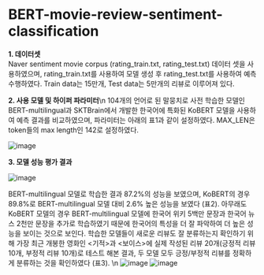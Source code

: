 # BERT-movie-review-sentiment-classification

**1.	데이터셋** \
Naver sentiment movie corpus (rating_train.txt, rating_test.txt) 데이터 셋을 사용하였으며, rating_train.txt를 사용하여 모델 생성 후 rating_test.txt를 사용하여 예측 수행하였다. Train data는 15만개, Test data는 5만개의 리뷰로 이루어져 있다.

**2.	사용 모델 및 하이퍼 파라미터**\n
104개의 언어로 된 말뭉치로 사전 학습한 모델인 BERT-multilingual과 SKTBrain에서 개발한 한국어에 특화된 KoBERT 모델을 사용하여 예측 결과를 비교하였으며, 파라미터는 아래의 표1과 같이 설정하였다. MAX_LEN은 token들의 max length인 142로 설정하였다.

![image](https://user-images.githubusercontent.com/79245351/159127855-4602641d-6b6e-4f1a-b4d4-fe8b926d7394.png)

**3.	 모델 성능 평가 결과**

![image](https://user-images.githubusercontent.com/79245351/159128204-db85e7dd-e19e-4fd1-9697-6fa2ef7301fb.png)

BERT-multilingual 모델로 학습한 결과 87.2%의 성능을 보였으며, KoBERT의 경우 89.8%로 BERT-multilingual 모델 대비 2.6% 높은 성능을 보였다 (표2). 아무래도 KoBERT 모델의 경우 BERT-multilingual 모델에 한국어 위키 5백만 문장과 한국어 뉴스 2천만 문장을 추가로 학습하였기 때문에 한국어의 특성을 더 잘 파악하여 더 높은 성능을 보이는 것으로 보인다.
학습한 모델들이 새로운 리뷰도 잘 분류하는지 확인하기 위해 가장 최근 개봉한 영화인 <기적>과 <보이스>에 실제 작성된 리뷰 20개(긍정적 리뷰 10개, 부정적 리뷰 10개)로 테스트 해본 결과, 두 모델 모두 긍정/부정적 리뷰를 정확하게 분류하는 것을 확인하였다 (표3). \n
![image](https://user-images.githubusercontent.com/79245351/159127973-2ed09666-e9f4-44f5-aae5-5fe9c53cd9ce.png)
![image](https://user-images.githubusercontent.com/79245351/159127981-e000ea62-cb85-46e6-9dc1-57a972ad6743.png)
